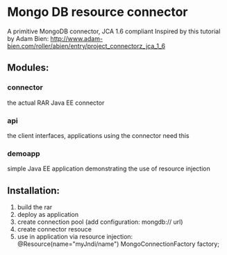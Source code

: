 
# Mongo DB resource connector

A primitive MongoDB connector, JCA 1.6 compliant
Inspired by this tutorial by Adam Bien: http://www.adam-bien.com/roller/abien/entry/project_connectorz_jca_1_6

## Modules:
### connector
the actual RAR Java EE connector

### api
the client interfaces, applications using the connector need this

### demoapp
simple Java EE application demonstrating the use of resource injection

## Installation:

1. build the rar
2. deploy as application
3. create connection pool (add configuration: mongdb:// url)
4. create connector resouce
5. use in application via resource injection:
@Resource(name="myJndi/name")
MongoConnectionFactory factory;
